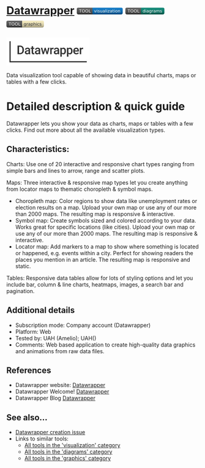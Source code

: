 # [Datawrapper](https://www.datawrapper.de/)  [<img src="images/visualization.png" align="bottom">](https://github.com/e-CLOSE/Toolbox/issues?q=label%3A01_TOOL+label%3Avisualization) [<img src="images/diagrams.png" align="bottom">](https://github.com/e-CLOSE/Toolbox/issues?q=label%3A01_TOOL+label%3Adiagrams) [<img src="images/graphics.png" align="bottom">](https://github.com/e-CLOSE/Toolbox/issues?q=label%3A01_TOOL+label%3Agraphics)

![Datawrapper Logo](images/Datawrapper.png)

Data visualization tool capable of showing data in beautiful charts, maps or tables with a few clicks.


# Detailed description & quick guide

Datawrapper lets you show your data as charts, maps or tables with a few clicks. Find out more about all the available visualization types.

## Characteristics:

Charts: Use one of 20 interactive and responsive chart types ranging from simple bars and lines to arrow, range and scatter plots.

Maps: Three interactive & responsive map types let you create anything from locator maps to thematic choropleth & symbol maps. 
  
  - Choropleth map: Color regions to show data like unemployment rates or election results on a map. Upload your own map or use any of our more than 2000 maps.                       The resulting map is responsive & interactive.
  - Symbol map: Create symbols sized and colored according to your data. Works great for specific locations (like cities). Upload your own map or use any of our                 more than 2000 maps. The resulting map is responsive & interactive.
  - Locator map: Add markers to a map to show where something is located or happened, e.g. events within a city. Perfect for showing readers the places you                        mention in an article. The resulting map is responsive and static.

Tables: Responsive data tables allow for lots of styling options and let you include bar, column & line charts, heatmaps, images, a search bar and pagination.

## Additional details

- Subscription mode: Company account (Datawrapper)
- Platform: Web
- Tested by: UAH (Amelio); UAH()
- Comments: Web based application to create high-quality data graphics and animations from raw data files.


## References

- Datawrapper website: [Datawrapper](https://www.datawrapper.de/)
- Datawrapper Welcome! [Datawrapper](https://academy.datawrapper.de/category/141-general)
- Datawrapper Blog [Datawrapper](https://blog.datawrapper.de/)


## See also...

- [Datawrapper creation issue](https://github.com/e-CLOSE/Toolbox/issues/132)
- Links to similar tools:
  - [All tools in the 'visualization' category](https://github.com/e-CLOSE/Toolbox/issues?q=label%3A01_TOOL+label%3Avisualization)
  - [All tools in the 'diagrams' category](https://github.com/e-CLOSE/Toolbox/issues?q=label%3A01_TOOL+label%3Adiagrams)
  - [All tools in the 'graphics' category](https://github.com/e-CLOSE/Toolbox/issues?q=label%3A01_TOOL+label%3Agraphics)
